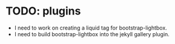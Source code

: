 # TODO: plugins

* I need to work on creating a liquid tag for bootstrap-lightbox.
* I need to build bootstrap-lightbox into the jekyll gallery plugin.
